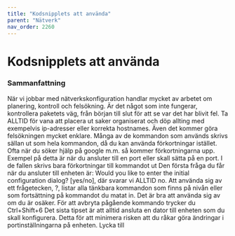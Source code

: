 ```yaml
---
title: "Kodsnipplets att använda"
parent: "Nätverk"
nav_order: 2260
---
```


# Kodsnipplets att använda

### Sammanfattning
När vi jobbar med nätverkskonfiguration handlar mycket av arbetet om planering, kontroll och felsökning. Är det något som inte fungerar, kontrollera paketets väg, från början till slut för att se var det har blivit fel.
Ta ALLTID för vana att placera ut saker organiserat och döp allting med exempelvis ip-adresser eller korrekta hostnames. Även det kommer göra felsökningen mycket enklare.
Många av de kommandon som används skrivs sällan ut som hela kommandon, då du kan använda förkortningar istället. Ofta när du söker hjälp på google m.m. så kommer förkortningarna upp. Exempel på detta är när du ansluter till en port eller skall sätta på en port. I de fallen skrivs bara förkortningar till kommandot ut
Den första fråga du får när du ansluter till enheten är: Would you like to enter the initial configuration dialog? [yes/no], där svarar vi ALLTID no.
Att använda sig av ett frågetecken, ?, listar alla tänkbara kommandon som finns på nivån eller som fortsättning på kommandot du matat in. Det är bra att använda sig av om du är osäker.
För att avbryta pågående kommando trycker du Ctrl+Shift+6
Det sista tipset är att alltid ansluta en dator till enheten som du skall konfigurera. Detta för att minimera risken att du råkar göra ändringar i portinställningarna på enheten.
Lycka till